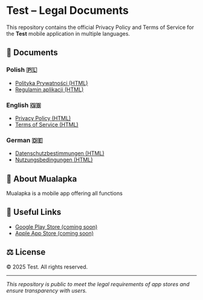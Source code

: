 # Test – Legal Documents

This repository contains the official Privacy Policy and Terms of Service for the **Test** mobile application in multiple languages.

## 📄 Documents

### Polish 🇵🇱
- [Polityka Prywatności (HTML)](privacy_policy_pl.html)  
- [Regulamin aplikacji (HTML)](terms_of_service_pl.html)

### English 🇬🇧
- [Privacy Policy (HTML)](privacy_policy_en.html)  
- [Terms of Service (HTML)](terms_of_service_en.html)

### German 🇩🇪
- [Datenschutzbestimmungen (HTML)](privacy_policy_de.html)  
- [Nutzungsbedingungen (HTML)](terms_of_service_de.html)

## 📱 About Mualapka

Mualapka is a mobile app offering all functions

## 🔗 Useful Links

- [Google Play Store (coming soon)]()
- [Apple App Store (coming soon)]()

## ⚖️ License

© 2025 Test. All rights reserved.

---

*This repository is public to meet the legal requirements of app stores and ensure transparency with users.*
